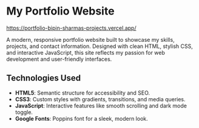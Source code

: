 # My Portfolio Website
https://portfolio-bipin-sharmas-projects.vercel.app/

A modern, responsive portfolio website built to showcase my skills, projects, and contact information. Designed with clean HTML, stylish CSS, and interactive JavaScript, this site reflects my passion for web development and user-friendly interfaces.


## Technologies Used

- **HTML5**: Semantic structure for accessibility and SEO.
- **CSS3**: Custom styles with gradients, transitions, and media queries.
- **JavaScript**: Interactive features like smooth scrolling and dark mode toggle.
- **Google Fonts**: Poppins font for a sleek, modern look.
